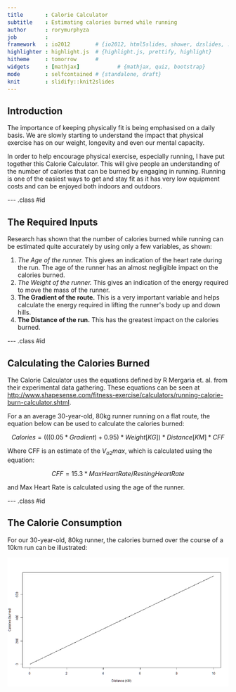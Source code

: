 ```yaml
---
title       : Calorie Calculator
subtitle    : Estimating calories burned while running
author      : rorymurphyza
job         : 
framework   : io2012        # {io2012, html5slides, shower, dzslides, ...}
highlighter : highlight.js  # {highlight.js, prettify, highlight}
hitheme     : tomorrow      # 
widgets     : [mathjax]            # {mathjax, quiz, bootstrap}
mode        : selfcontained # {standalone, draft}
knit        : slidify::knit2slides
---
```


## Introduction

The importance of keeping physically fit is being emphasised on a daily basis. We are slowly starting to understand the impact that physical exercise has on our weight, longevity and even our mental capacity.

In order to help encourage physical exercise, especially running, I have put together this Calorie Calculator. This will give people an understanding of the number of calories that can be burned by engaging in running. Running is one of the easiest ways to get and stay fit as it has very low equipment costs and can be enjoyed both indoors and outdoors.

--- .class #id 

## The Required Inputs

Research has shown that the number of calories burned while running can be estimated quite accurately by using only a few variables, as shown:

1.  *The Age of the runner.* This gives an indication of the heart rate during the run. The age of the runner has an almost negligible impact on the calories burned.
2.  *The Weight of the runner.* This gives an indication of the energy required to move the mass of the runner.
3.  **The Gradient of the route.** This is a very important variable and helps calculate the energy required in lifting the runner's body up and down hills.
4.  **The Distance of the run.** This has the greatest impact on the calories burned.

--- .class #id

## Calculating the Calories Burned

The Calorie Calculator uses the equations defined by R Mergaria et. al. from their experimental data gathering. These equations can be seen at http://www.shapesense.com/fitness-exercise/calculators/running-calorie-burn-calculator.shtml.

For a an average 30-year-old, 80kg runner running on a flat route, the equation below can be used to calculate the calories burned:

$$Calories = (((0.05 * Gradient) + 0.95) * Weight[KG]) * Distance [KM] * CFF$$

Where CFF is an estimate of the $V_{o2}max$, which is calculated using the equation:

$$CFF = 15.3 * Max Heart Rate / Resting Heart Rate$$ 

and Max Heart Rate is calculated using the age of the runner.

--- .class #id

## The Calorie Consumption

For our 30-year-old, 80kg runner, the calories burned over the course of a 10km run can be illustrated:

<img src="assets/fig/set_env-1.png" title="plot of chunk set_env" alt="plot of chunk set_env" style="display: block; margin: auto;" />



